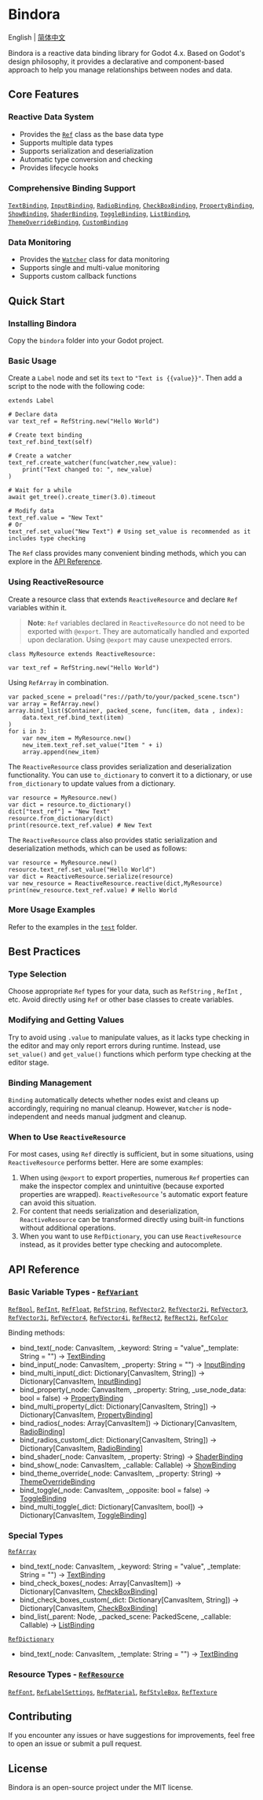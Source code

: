 # Bindora

English | [简体中文](README.zh_cn.md)

Bindora is a reactive data binding library for Godot 4.x. Based on Godot's design philosophy, it provides a declarative and component-based approach to help you manage relationships between nodes and data.

## Core Features

### Reactive Data System
- Provides the [`Ref`](bindora/ref/ref.gd) class as the base data type
- Supports multiple data types
- Supports serialization and deserialization
- Automatic type conversion and checking
- Provides lifecycle hooks

### Comprehensive Binding Support
[`TextBinding`](bindora/binding/text_binding.gd), [`InputBinding`](bindora/binding/input_binding.gd), [`RadioBinding`](bindora/binding/radio_binding.gd), [`CheckBoxBinding`](bindora/binding/check_box_binding.gd), [`PropertyBinding`](bindora/binding/property_binding.gd), [`ShowBinding`](bindora/binding/show_binding.gd), [`ShaderBinding`](bindora/binding/shader_binding.gd), [`ToggleBinding`](bindora/binding/toggle_binding.gd), [`ListBinding`](bindora/binding/list_binding.gd), [`ThemeOverrideBinding`](bindora/binding/theme_override_binding.gd), [`CustomBinding`](bindora/binding/custom_binding.gd)

### Data Monitoring
- Provides the [`Watcher`](bindora/watcher/watcher.gd) class for data monitoring
- Supports single and multi-value monitoring
- Supports custom callback functions

## Quick Start

### Installing Bindora

Copy the `bindora` folder into your Godot project.

### Basic Usage
Create a `Label` node and set its `text` to `"Text is {{value}}"`. Then add a script to the node with the following code:
```gdscript
extends Label

# Declare data
var text_ref = RefString.new("Hello World")

# Create text binding
text_ref.bind_text(self)

# Create a watcher
text_ref.create_watcher(func(watcher,new_value):
    print("Text changed to: ", new_value)
)

# Wait for a while
await get_tree().create_timer(3.0).timeout

# Modify data
text_ref.value = "New Text"
# Or
text_ref.set_value("New Text") # Using set_value is recommended as it includes type checking
```
The `Ref` class provides many convenient binding methods, which you can explore in the [API Reference](#api-reference).

### Using ReactiveResource
Create a resource class that extends `ReactiveResource` and declare `Ref` variables within it.
> **Note**: `Ref` variables declared in `ReactiveResource` do not need to be exported with `@export`. They are automatically handled and exported upon declaration. Using `@export` may cause unexpected errors.
```gdscript
class MyResource extends ReactiveResource:

var text_ref = RefString.new("Hello World")
```

Using `RefArray` in combination.
```gdscript
var packed_scene = preload("res://path/to/your/packed_scene.tscn")
var array = RefArray.new()
array.bind_list($Container, packed_scene, func(item, data , index):
    data.text_ref.bind_text(item)
)
for i in 3:
    var new_item = MyResource.new()
    new_item.text_ref.set_value("Item " + i)
    array.append(new_item)
```

The `ReactiveResource` class provides serialization and deserialization functionality. You can use `to_dictionary` to convert it to a dictionary, or use `from_dictionary` to update values from a dictionary.
```gdscript
var resource = MyResource.new()
var dict = resource.to_dictionary()
dict["text_ref"] = "New Text"
resource.from_dictionary(dict)
print(resource.text_ref.value) # New Text
```

The `ReactiveResource` class also provides static serialization and deserialization methods, which can be used as follows:
```gdscript
var resource = MyResource.new()
resource.text_ref.set_value("Hello World")
var dict = ReactiveResource.serialize(resource)
var new_resource = ReactiveResource.reactive(dict,MyResource)
print(new_resource.text_ref.value) # Hello World
```

### More Usage Examples  
Refer to the examples in the [`test`](test) folder.

## Best Practices 

### Type Selection
Choose appropriate `Ref` types for your data, such as `RefString` , `RefInt` , etc. Avoid directly using `Ref` or other base classes to create variables.

### Modifying and Getting Values
Try to avoid using `.value` to manipulate values, as it lacks type checking in the editor and may only report errors during runtime. Instead, use `set_value()` and `get_value()` functions which perform type checking at the editor stage.

### Binding Management
`Binding` automatically detects whether nodes exist and cleans up accordingly, requiring no manual cleanup. However, `Watcher` is node-independent and needs manual judgment and cleanup.

### When to Use `ReactiveResource`
For most cases, using `Ref` directly is sufficient, but in some situations, using `ReactiveResource` performs better. Here are some examples:
1. When using `@export` to export properties, numerous `Ref` properties can make the inspector complex and unintuitive (because exported properties are wrapped). `ReactiveResource` 's automatic export feature can avoid this situation.
2. For content that needs serialization and deserialization, `ReactiveResource` can be transformed directly using built-in functions without additional operations.
3. When you want to use `RefDictionary`, you can use `ReactiveResource` instead, as it provides better type checking and autocomplete.

## API Reference

### Basic Variable Types - [`RefVariant`](bindora/ref/ref_variant.gd)
[`RefBool`](bindora/ref/ref_variant/ref_bool.gd), [`RefInt`](bindora/ref/ref_variant/ref_int.gd), [`RefFloat`](bindora/ref/ref_variant/ref_float.gd), [`RefString`](bindora/ref/ref_variant/ref_string.gd), [`RefVector2`](bindora/ref/ref_variant/ref_vector2.gd), [`RefVector2i`](bindora/ref/ref_variant/ref_vector2i.gd), [`RefVector3`](bindora/ref/ref_variant/ref_vector3.gd), [`RefVector3i`](bindora/ref/ref_variant/ref_vector3i.gd), [`RefVector4`](bindora/ref/ref_variant/ref_vector4.gd), [`RefVector4i`](bindora/ref/ref_variant/ref_vector4i.gd), [`RefRect2`](bindora/ref/ref_variant/ref_rect2.gd), [`RefRect2i`](bindora/ref/ref_variant/ref_rect2i.gd), [`RefColor`](bindora/ref/ref_variant/ref_color.gd)

Binding methods:
- bind_text(_node: CanvasItem, _keyword: String = "value",_template: String = "") -> [TextBinding](bindora/binding/text_binding.gd)
- bind_input(_node: CanvasItem, _property: String = "") -> [InputBinding](bindora/binding/input_binding.gd)
- bind_multi_input(_dict: Dictionary[CanvasItem, String]) -> Dictionary[CanvasItem, [InputBinding](bindora/binding/input_binding.gd)]
- bind_property(_node: CanvasItem, _property: String, _use_node_data: bool = false) -> [PropertyBinding](bindora/binding/property_binding.gd)
- bind_multi_property(_dict: Dictionary[CanvasItem, String]) -> Dictionary[CanvasItem, [PropertyBinding](bindora/binding/property_binding.gd)]
- bind_radios(_nodes: Array[CanvasItem]) -> Dictionary[CanvasItem, [RadioBinding](bindora/binding/radio_binding.gd)]
- bind_radios_custom(_dict: Dictionary[CanvasItem, String]) -> Dictionary[CanvasItem, [RadioBinding](bindora/binding/radio_binding.gd)]
- bind_shader(_node: CanvasItem, _property: String) -> [ShaderBinding](bindora/binding/shader_binding.gd)
- bind_show(_node: CanvasItem, _callable: Callable) -> [ShowBinding](bindora/binding/show_binding.gd)
- bind_theme_override(_node: CanvasItem, _property: String) -> [ThemeOverrideBinding](bindora/binding/theme_override_binding.gd)
- bind_toggle(_node: CanvasItem, _opposite: bool = false) -> [ToggleBinding](bindora/binding/toggle_binding.gd)
- bind_multi_toggle(_dict: Dictionary[CanvasItem, bool]) -> Dictionary[CanvasItem, [ToggleBinding](bindora/binding/toggle_binding.gd)]

### Special Types
[`RefArray`](bindora/ref/ref_special/ref_array.gd)
- bind_text(_node: CanvasItem, _keyword: String = "value", _template: String = "") -> [TextBinding](bindora/binding/text_binding.gd) 
- bind_check_boxes(_nodes: Array[CanvasItem]) -> Dictionary[CanvasItem, [CheckBoxBinding](bindora/binding/check_box_binding.gd)]
- bind_check_boxes_custom(_dict: Dictionary[CanvasItem, String]) -> Dictionary[CanvasItem, [CheckBoxBinding](bindora/binding/check_box_binding.gd)]
- bind_list(_parent: Node, _packed_scene: PackedScene, _callable: Callable) -> [ListBinding](bindora/binding/list_binding.gd)

[`RefDictionary`](bindora/ref/ref_special/ref_dictionary.gd)
- bind_text(_node: CanvasItem, _template: String = "") -> [TextBinding](bindora/binding/text_binding.gd)

### Resource Types - [`RefResource`](bindora/ref/ref_resource.gd)
[`RefFont`](bindora/ref/ref_resource/ref_font.gd), [`RefLabelSettings`](bindora/ref/ref_resource/ref_label_settings.gd), [`RefMaterial`](bindora/ref/ref_resource/ref_material.gd), [`RefStyleBox`](bindora/ref/ref_resource/ref_style_box.gd), [`RefTexture`](bindora/ref/ref_resource/ref_texture.gd)

## Contributing

If you encounter any issues or have suggestions for improvements, feel free to open an issue or submit a pull request.

## License

Bindora is an open-source project under the MIT license.